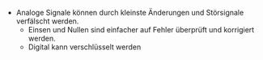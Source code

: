 - Analoge Signale können durch kleinste Änderungen und Störsignale verfälscht werden.
	- Einsen und Nullen sind einfacher auf Fehler überprüft und korrigiert werden.
	- Digital kann verschlüsselt werden